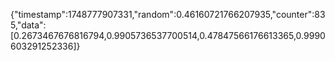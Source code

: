 {"timestamp":1748777907331,"random":0.46160721766207935,"counter":835,"data":[0.2673467676816794,0.9905736537700514,0.47847566176613365,0.9990603291252336]}
